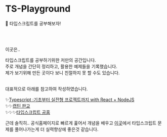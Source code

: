 # TS-Playground

🐸 타입스크립트를 공부해보자!

<br/>
<br/>

이곳은..

타입스크립트를 공부하기위한 저만의 공간입니다.<br/>
주로 개념을 간단히 정리하고, 활용한 예제들을 기록했습니다.<br/>
제가 보기위해 만든 곳이다 보니 친절하지 못 할 수도 있습니다.</br><br/>

대표적으로 아래를 참고하여 작성하였습니다.<br/>

✨[Typescript :기초부터 실전형 프로젝트까지 with React + NodeJS](https://www.udemy.com/course/best-typescript-21/)<br/>
✨✨[캡틴 판교](https://joshua1988.github.io/ts/)<br/>
✨✨✨[타입스크립트 공홈](https://www.typescriptlang.org/ko/docs/handbook/utility-types.html)<br/>

근데 솔직히..
공식홈페이지로 빠르게 훑어서 개념을 배우고 [이곳](https://bigfrontend.dev/)에서 타입스크립트 문제를 풀어나가는게 더 실력향상에 좋은것 같습니다.
